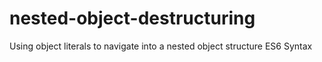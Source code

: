 # nested-object-destructuring
Using object literals to navigate into a nested object structure
ES6 Syntax
